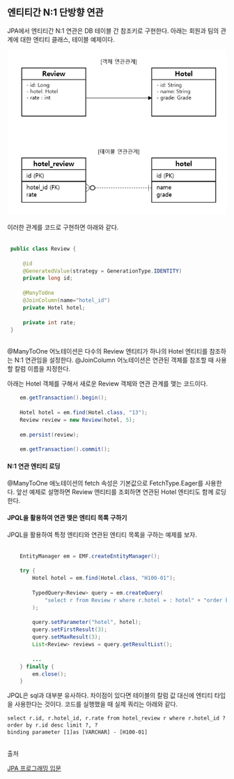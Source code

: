 ## 엔티티간 N:1 단방향 연관

JPA에서 엔티티간 N:1 연관은 DB 테이블 간 참조키로 구현한다.
아래는 회원과 팀의 관계에 대한 엔티티 클래스, 테이블 예제이다.

![회원-팀 관계 예제](./resource/8_1.png)

이러한 관계를 코드로 구현하면 아래와 같다.

```Java
 
 public class Review {

     @id
     @GeneratedValue(strategy = GenerationType.IDENTITY)
     private long id;

     @ManyToOne
     @JoinColumn(name="hotel_id")
     private Hotel hotel;

     private int rate;
 }
 
```

@ManyToOne 어노테이션은 다수의 Review 엔티티가 하나의 Hotel 엔티티를 참조하는 N:1 연관임을 설정한다.
@JoinColumn 어노테이션은 연관된 객체를 참조할 때 사용할 칼럼 이름을 지정한다.


아래는 Hotel 객체를 구해서 새로운 Review 객체와 연관 관계를 맺는 코드이다.

```Java
    em.getTransaction().begin();

    Hotel hotel = em.find(Hotel.class, "13");
    Review review = new Review(hotel, 5);

    em.persist(review);

    em.getTransaction().commit();
```


#### N:1 연관 엔티티 로딩

@ManyToOne 애노테이션의 fetch 속성은 기본값으로 FetchType.Eager를 사용한다. 앞선 예제로 설명하면 Review 엔티티를 조회하면 연관된 Hotel 엔티티도 함께 로딩한다.


#### JPQL을 활용하여 연관 맺은 엔티티 목록 구하기

JPQL을 활용하여 특정 엔티티와 연관된 엔티티 목록을 구하는 예제를 보자.

```Java

    EntityManager em = EMF.createEntityManager();

    try {
        Hotel hotel = em.find(Hotel.class, "H100-01");

        TypedQuery<Review> query = em.createQuery(
            "select r from Review r where r.hotel = : hotel" + "order by r.id desc", Review.class
        );
        
        query.setParameter("hotel", hotel);
        query.setFirstResult(3);
        query.setMaxResult(3);
        List<Review> reviews = query.getResultList();

        ...
    } finally {
        em.close();
    }

```

JPQL은 sql과 대부분 유사하다. 차이점이 있다면 테이블의 칼럼 값 대신에 엔티티 타입을 사용한다는 것이다.
코드를 실행했을 때 실제 쿼리는 아래와 같다.

```
select r.id, r.hotel_id, r.rate from hotel_review r where r.hotel_id ? order by r.id desc limit ?, ?
binding parameter [1]as [VARCHAR] - [H100-01]
```




</br>
출처

[JPA 프로그래밍 입문](https://www.kame.co.kr/nkm/detail.php?tcode=299&tbook_jong=3)
